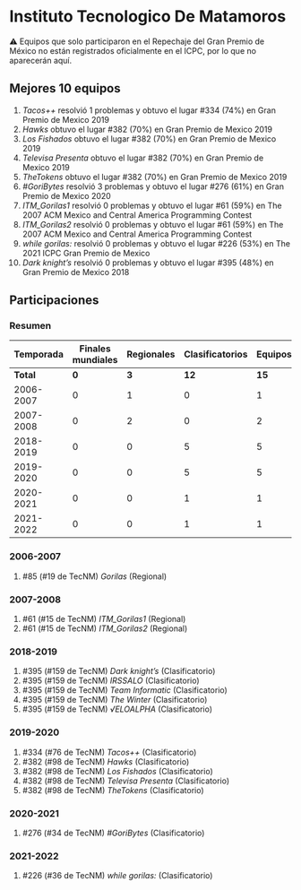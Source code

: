 # Instituto Tecnologico De Matamoros

:warning: Equipos que solo participaron en el Repechaje del Gran Premio de México no están registrados oficialmente en el ICPC, por lo que no aparecerán aquí.

## Mejores 10 equipos

1. _Tacos++_ resolvió 1 problemas y obtuvo el lugar #334 (74%) en Gran Premio de Mexico 2019
1. _Hawks_ obtuvo el lugar #382 (70%) en Gran Premio de Mexico 2019
1. _Los Fishados_ obtuvo el lugar #382 (70%) en Gran Premio de Mexico 2019
1. _Televisa Presenta_ obtuvo el lugar #382 (70%) en Gran Premio de Mexico 2019
1. _TheTokens_ obtuvo el lugar #382 (70%) en Gran Premio de Mexico 2019
1. _#GoriBytes_ resolvió 3 problemas y obtuvo el lugar #276 (61%) en Gran Premio de Mexico 2020
1. _ITM_Gorilas1_ resolvió 0 problemas y obtuvo el lugar #61 (59%) en The 2007 ACM Mexico and Central America Programming Contest
1. _ITM_Gorilas2_ resolvió 0 problemas y obtuvo el lugar #61 (59%) en The 2007 ACM Mexico and Central America Programming Contest
1. _while gorilas:_ resolvió 0 problemas y obtuvo el lugar #226 (53%) en The 2021 ICPC Gran Premio de Mexico
1. _Dark knight’s_ resolvió 0 problemas y obtuvo el lugar #395 (48%) en Gran Premio de Mexico 2018

## Participaciones

### Resumen

| Temporada | Finales mundiales | Regionales | Clasificatorios | Equipos |
| --- | --- | --- | --- | --- |
| **Total** | **0** | **3** | **12** | **15** |
| 2006-2007 | 0 | 1 | 0 | 1 |
| 2007-2008 | 0 | 2 | 0 | 2 |
| 2018-2019 | 0 | 0 | 5 | 5 |
| 2019-2020 | 0 | 0 | 5 | 5 |
| 2020-2021 | 0 | 0 | 1 | 1 |
| 2021-2022 | 0 | 0 | 1 | 1 |

### 2006-2007

1. #85 (#19 de TecNM) _Gorilas_ (Regional)

### 2007-2008

1. #61 (#15 de TecNM) _ITM_Gorilas1_ (Regional)
1. #61 (#15 de TecNM) _ITM_Gorilas2_ (Regional)

### 2018-2019

1. #395 (#159 de TecNM) _Dark knight’s_ (Clasificatorio)
1. #395 (#159 de TecNM) _IRSSALO_ (Clasificatorio)
1. #395 (#159 de TecNM) _Team Informatic_ (Clasificatorio)
1. #395 (#159 de TecNM) _The Winter_ (Clasificatorio)
1. #395 (#159 de TecNM) _√ELOALPHA_ (Clasificatorio)

### 2019-2020

1. #334 (#76 de TecNM) _Tacos++_ (Clasificatorio)
1. #382 (#98 de TecNM) _Hawks_ (Clasificatorio)
1. #382 (#98 de TecNM) _Los Fishados_ (Clasificatorio)
1. #382 (#98 de TecNM) _Televisa Presenta_ (Clasificatorio)
1. #382 (#98 de TecNM) _TheTokens_ (Clasificatorio)

### 2020-2021

1. #276 (#34 de TecNM) _#GoriBytes_ (Clasificatorio)

### 2021-2022

1. #226 (#36 de TecNM) _while gorilas:_ (Clasificatorio)



